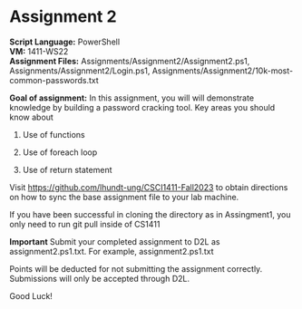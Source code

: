 ﻿# Assignment 2

**Script Language:** PowerShell </br>
**VM:** 1411-WS22</br>
**Assignment Files:** Assignments/Assignment2/Assignment2.ps1, Assignments/Assignment2/Login.ps1, Assignments/Assignment2/10k-most-common-passwords.txt </br>

**Goal of assignment:** In this assignment, you will will demonstrate knowledge by building a password cracking tool. Key areas you should know about

1. Use of functions

2. Use of foreach loop

3. Use of return statement

Visit https://github.com/lhundt-ung/CSCI1411-Fall2023 to obtain directions on how to sync the base assignment file to your lab machine.

If you have been successful in cloning the directory as in Assingment1, you only need to run git pull inside of CS1411

**Important** Submit your completed assignment to D2L as assignment2.ps1.txt. For example, assignment2.ps1.txt

Points will be deducted for not submitting the assignment correctly. Submissions will only be accepted through D2L. 

Good Luck!
